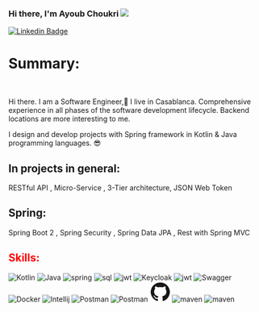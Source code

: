 ### Hi there, I'm Ayoub Choukri <img src="https://media.giphy.com/media/hvRJCLFzcasrR4ia7z/giphy.gif" width="25px">

[![Linkedin Badge](https://img.shields.io/badge/-LinkedIn-0e76a8?style=flat-square&logo=Linkedin&logoColor=white)](https://www.linkedin.com/in/ayoub-choukri-ab5315195)

<!---
CHOUKRIDEV/CHOUKRIDEV is a ✨ special ✨ repository because its `README.md` (this file) appears on your GitHub profile.
You can click the Preview link to take a look at your changes.
--->

<h1> Summary:</h1><br/>
<p>Hi there. I am a Software Engineer,👋 I live in Casablanca. Comprehensive experience in all phases of the software development lifecycle. Backend locations are more interesting to me. 

I design and develop projects with Spring framework in Kotlin & Java programming languages. &#x1F60E;</p>

## In projects in general:
 <p>RESTful API , Micro-Service , 3-Tier architecture, JSON Web Token</p>

## Spring:
<p>Spring Boot 2 , Spring Security , Spring Data JPA , Rest with Spring MVC</p>
   
<h2  style="color:red">Skills:</h2>
<p>
<img src="https://cdn.freebiesupply.com/logos/large/2x/kotlin-1-logo-png-transparent.png" alt="Kotlin" width="40" height="40"/>  
<img src="https://edujimenezc.github.io/TheHackerSwissKnife/SOURCES/imagenes/java.png" alt="Java" width="40" height="40"/>
<img src="https://www.vectorlogo.zone/logos/springio/springio-icon.svg" alt="spring" width="40" height="40"/>
  
<img src="https://www.latindevelopers.com/wp-content/uploads/2017/12/sql_icon.png" alt="sql" width="40" height="40"/>
<img src="https://external-content.duckduckgo.com/iu/?u=http%3A%2F%2Fstatic1.squarespace.com%2Fstatic%2F51814c87e4b0c1fda9c1fc50%2Ft%2F5212587fe4b064b5b5f01aa6%2F1376934016256%2FOAuth2.png&f=1&nofb=1" alt="jwt" width="40" height="40"/>
  
<img src="https://plugins.miniorange.com/wp-content/uploads/2019/08/Keycloak-logo.png" alt="Keycloak" width="40" height="40"/>
<img src="https://werkraum.net/fileadmin/news_import/jwt_pic_logo.svg.png" alt="jwt" width="40" height="40"/>
<img src="https://seeklogo.com/images/S/swagger-logo-A49F73BAF4-seeklogo.com.png" alt="Swagger" width="40" height="40"/>
<img src="https://logos-download.com/wp-content/uploads/2016/09/Docker_logo.png" alt="Docker" width="40" height="40"/>  
<img src="https://cdn.freebiesupply.com/logos/large/2x/intellij-idea-1-logo-png-transparent.png" alt="Intellij" width="40" height="40"/>  
<img src="https://blog.scottlogic.com/mmcalroy/assets/postmanLogo.png" alt="Postman" width="40" height="40"/>   

<img src="https://www.metacodes.pro/images/uml-logo.png" alt="Postman" width="40" height="40"/>
<img src="https://raw.githubusercontent.com/devicons/devicon/master/icons/github/github-original.svg" alt="github" width="40" height="40"/>
  
<img src="https://vmssoftware.com/images/intro/product/apache-maven.png" alt="maven" width="70" height="30"/>  
 
<img src="https://junit.org/junit4/images/junit5-banner.png" alt="maven" width="70" height="30"/>   
 
  
